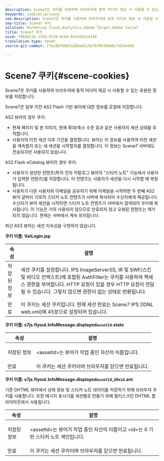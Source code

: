 ```yaml
---
description: Scene7은 쿠키를 사용하여 브라우저에 동적 미디어 제공 시 사용할 수 있는 유용한 정보를 저장합니다.
keywords: cookies;privacy
seo-description: Scene7은 쿠키를 사용하여 브라우저에 동적 미디어 제공 시 사용할 수 있는 유용한 정보를 저장합니다.
seo-title: Scene7 쿠키
solution: Marketing Cloud,Analytics,Adobe Target,Adobe Social
title: Scene7 쿠키
uuid: f9b9d13a-17e5-4139-8c84-6fe5d22c4196
translation-type: tm+mt
source-git-commit: f7ec8bf6087a18be41c9efbf05f60e6cfd24e566

---
```



# Scene7 쿠키{#scene-cookies}

Scene7은 쿠키를 사용하여 브라우저에 동적 미디어 제공 시 사용할 수 있는 유용한 정보를 저장합니다.

Scene7은 일부 이전 AS2 Flash 기반 뷰어에 대한 정보를 로컬에 저장합니다.

AS2 뷰어의 경우 쿠키:

* 현재 페이지 및 본 이미지, 현재 확대/축소 수준 등과 같은 사용자의 세션 상태를 추적합니다.
* 사용자의 이전 세션 이후 기간을 결정합니다. 뷰어는 이 정보를 사용하여 이전 세션을 계속할지 또는 새 세션을 시작할지를 결정합니다. 이 정보는 Scene7 서버에도 전송되지만 사용되지 않습니다.

AS2 Flash eCatalog 뷰어의 경우 쿠키:

* 사용자가 생성한 컨텐츠(특히 전자 카탈로그 뷰어의 &quot;스티커 노트&quot; 기능에서 사용자가 입력한 컨텐츠)를 저장합니다. 이 컨텐츠는 사용자가 세션을 다시 시작할 때 복원됩니다.
* 사용자가 다른 사용자와 이메일을 공유하기 위해 이메일을 시작하면 두 번째 AS2 뷰어 글머리 기호의 스티커 노트 컨텐츠가 서버에 복사되어 수신자에게 제공됩니다. 수신자가 뷰어 세션을 시작하면 스티커 노트 컨텐츠가 서버에서 검색되어 쿠키에 복사됩니다. 이 기능은 거의 사용되지 않으므로 만료되지 않고 오래된 컨텐츠는 제거되지 않습니다. 현재는 서버에서 계속 유지됩니다.

최신 AS3 뷰어는 세션 지속성을 구현하지 않습니다.

**쿠키 이름: VatLogin.jsp**

| 속성 | 설명 |
|---|---|
| 저장된 정보 | 세션 쿠키를 설정합니다. IPS ImageServer(IS, IR 및 SWF/스킨 및 비디오 컨텍스트)에 포함된 AuthFilter는 쿠키를 사용하여 액세스 권한을 부여합니다. HTTP 요청이 있을 경우 HTTP 요청이 전달될 수 있습니다. 그렇지 않으면 권한이 없는 상태로 반환됩니다. |
| 만료 | 이 쿠키는 세션 쿠키입니다. 현재 세션 만료는 Scene7 IPS [!DNL web.xml]에 45분으로 설정되어 있습니다. |

**쿠키 이름: s7js.flyout.InfoMessage.displayed`assetId`.state**

<table id="table_6835D64C5D464A049F576621F2BE3FAD"> 
 <thead> 
  <tr> 
   <th colname="col1" class="entry"> 속성 </th> 
   <th colname="col2" class="entry"> 설명 </th> 
  </tr> 
 </thead>
 <tbody> 
  <tr> 
   <td colname="col1"> 저장된 정보 </td> 
   <td colname="col2"> <p>&lt;assetId&gt;는 뷰어가 작업 중인 자산의 이름입니다. </p> </td> 
  </tr> 
  <tr> 
   <td colname="col1"> 만료 </td> 
   <td colname="col2"> 이 쿠키는 세션 쿠키이며 브라우저를 닫으면 만료됩니다. </td> 
  </tr> 
 </tbody> 
</table>

**쿠키 이름: s7js.flyout.InfoMessage.displayed`assetId`_idx`id`.ant**

기존 DHTML 뷰어에서 상태 정보 및 스티커 노트 데이터를 저장하기 위해 브라우저 쿠키를 사용합니다. 또한 메시지 표시기를 세션별로 만들기 위해 멀티스크린 DHTML 플라이아웃에서 사용됩니다.

<table id="table_8F6CC83D32D54BEE99884318AD126C98"> 
 <thead> 
  <tr> 
   <th colname="col1" class="entry"> 속성 </th> 
   <th colname="col2" class="entry"> 설명 </th> 
  </tr> 
 </thead>
 <tbody> 
  <tr> 
   <td colname="col1"> 저장된 정보 </td> 
   <td colname="col2"> <p> </p> <p> &lt;assetId&gt;는 뷰어가 작업 중인 자산의 이름이고 &lt;id&gt;는 0 기반 스티커 노트 색인입니다. </p> </td> 
  </tr> 
  <tr> 
   <td colname="col1"> 만료 </td> 
   <td colname="col2"> 이 쿠키는 세션 쿠키이며 브라우저를 닫으면 만료됩니다. </td> 
  </tr> 
 </tbody> 
</table>

